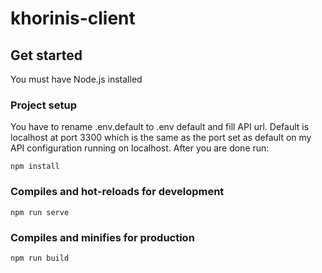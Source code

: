 # khorinis-client

## Get started
You must have Node.js installed

### Project setup
You have to rename .env.default to .env default and fill API url. Default is localhost at port 3300 which is the same as the port set as default on my API configuration running on localhost. After you are done run: 
```
npm install
```

### Compiles and hot-reloads for development
```
npm run serve
```

### Compiles and minifies for production
```
npm run build
```
